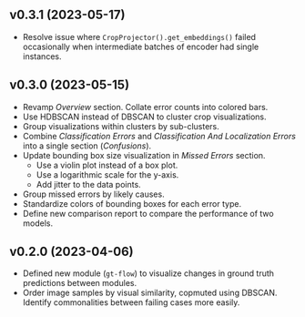 ## v0.3.1 (2023-05-17)
- Resolve issue where `CropProjector().get_embeddings()` failed occasionally when intermediate batches of encoder had single instances.

## v0.3.0 (2023-05-15)
- Revamp _Overview_ section. Collate error counts into colored bars.
- Use HDBSCAN instead of DBSCAN to cluster crop visualizations.
- Group visualizations within clusters by sub-clusters.
- Combine _Classification Errors_ and _Classification And Localization Errors_ into a single section (_Confusions_).
- Update bounding box size visualization in _Missed Errors_ section. <br/>
    - Use a violin plot instead of a box plot.
    - Use a logarithmic scale for the y-axis.
    - Add jitter to the data points.
- Group missed errors by likely causes.
- Standardize colors of bounding boxes for each error type.
- Define new comparison report to compare the performance of two models.


## v0.2.0 (2023-04-06)
- Defined new module (`gt-flow`) to visualize changes in ground truth predictions between modules.
- Order image samples by visual similarity, copmuted using DBSCAN. Identify commonalities between failing cases more easily.
